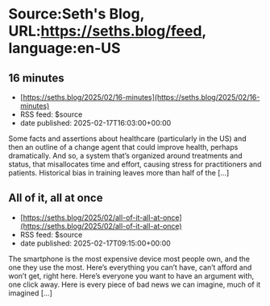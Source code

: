 # Source:Seth's Blog, URL:https://seths.blog/feed, language:en-US

## 16 minutes
 - [https://seths.blog/2025/02/16-minutes](https://seths.blog/2025/02/16-minutes)
 - RSS feed: $source
 - date published: 2025-02-17T16:03:00+00:00

Some facts and assertions about healthcare (particularly in the US) and then an outline of a change agent that could improve health, perhaps dramatically. And so, a system that&#8217;s organized around treatments and status, that misallocates time and effort, causing stress for practitioners and patients. Historical bias in training leaves more than half of the [&#8230;]

## All of it, all at once
 - [https://seths.blog/2025/02/all-of-it-all-at-once](https://seths.blog/2025/02/all-of-it-all-at-once)
 - RSS feed: $source
 - date published: 2025-02-17T09:15:00+00:00

The smartphone is the most expensive device most people own, and the one they use the most. Here&#8217;s everything you can&#8217;t have, can&#8217;t afford and won&#8217;t get, right here. Here&#8217;s everyone you want to have an argument with, one click away. Here is every piece of bad news we can imagine, much of it imagined [&#8230;]

